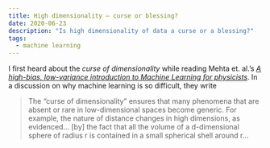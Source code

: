 ```yaml
---
title: High dimensionality — curse or blessing?
date: 2020-06-23
description: "Is high dimensionality of data a curse or a blessing?"
tags:
  - machine learning
---
```


I first heard about the _curse of dimensionality_ while reading Mehta et. al.’s [_A high-bias, low-variance introduction to Machine Learning for physicists_][ml for physicists]. In a discussion on why machine learning is so difficult, they write

> The “curse of dimensionality” ensures that many phenomena that are absent or rare in low-dimensional spaces become generic. For example, the nature of distance changes in high dimensions, as evidenced&hellip; [by] the fact that all the volume of a d-dimensional sphere of radius r is contained in a small spherical shell around r&hellip;

[ml for physicists]: https://arxiv.org/abs/1803.08823
